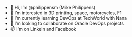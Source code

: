 - 👋 Hi, I’m @philippensm (Mike Philippens)
- 👀 I’m interested in 3D printing, space, motorcycles, F1
- 🌱 I’m currently learning DevOps at TechWorld with Nana
- 💞️ I’m looking to collaborate on Oracle DevOps projects
- 📫 I'm on LinkeIn and Facebook

<!---
philippensm/philippensm is a ✨ special ✨ repository because its `README.md` (this file) appears on your GitHub profile.
You can click the Preview link to take a look at your changes.
--->
